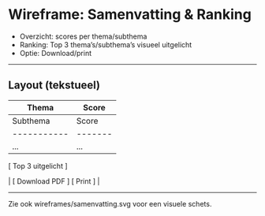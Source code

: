 # Wireframe: Samenvatting & Ranking

- Overzicht: scores per thema/subthema
- Ranking: Top 3 thema’s/subthema’s visueel uitgelicht
- Optie: Download/print

---

## Layout (tekstueel)

| Thema     | Score |
|-----------|-------|
| Subthema  | Score |
|-----------|-------|
| ...       | ...   |

[ Top 3 uitgelicht ]

| [ Download PDF ] [ Print ] |

---

Zie ook wireframes/samenvatting.svg voor een visuele schets.

